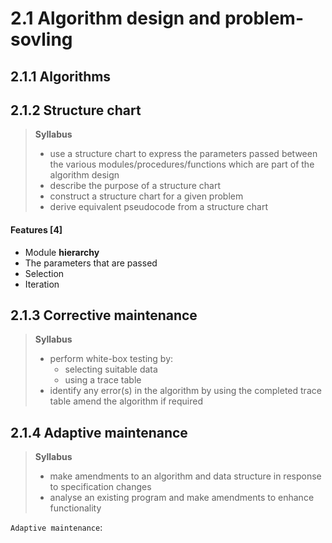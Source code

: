 # 2.1 Algorithm design and problem-sovling

## 2.1.1 Algorithms

## 2.1.2 Structure chart
> **Syllabus**
> - use a structure chart to express the parameters passed between the various modules/procedures/functions which are part of the algorithm design
> - describe the purpose of a structure chart
> - construct a structure chart for a given problem
> - derive equivalent pseudocode from a structure chart

#### Features \[4\]

- Module **hierarchy**
- The parameters that are passed
- Selection
- Iteration

## 2.1.3 Corrective maintenance
> **Syllabus**
> - perform white-box testing by:
>   - selecting suitable data
>   - using a trace table
> - identify any error(s) in the algorithm by using the completed trace table amend the algorithm if required

## 2.1.4 Adaptive maintenance
> **Syllabus**
> - make amendments to an algorithm and data structure in response to specification changes
> - analyse an existing program and make amendments to enhance functionality

`Adaptive maintenance`:

